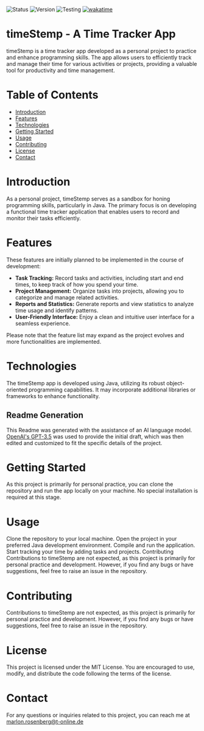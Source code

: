![Status](https://img.shields.io/badge/Status-very_early_development-yellow) ![Version](https://img.shields.io/badge/Version-0.0.1-orange) ![Testing](https://img.shields.io/badge/Testing-not%20implemented-red) [![wakatime](https://wakatime.com/badge/user/70759c86-a6a9-488b-807d-a469ef46e73a/project/2bf56e63-bc92-407c-adde-0dbc63507934.svg)](https://wakatime.com/badge/user/70759c86-a6a9-488b-807d-a469ef46e73a/project/2bf56e63-bc92-407c-adde-0dbc63507934)
# timeStemp - A Time Tracker App

timeStemp is a time tracker app developed as a personal project to practice and enhance programming skills. 
The app allows users to efficiently track and manage their time for various activities or projects, providing a valuable tool for productivity and time management.

# Table of Contents

- [Introduction](#introduction)
- [Features](#features)
- [Technologies](#technologies)
- [Getting Started](#getting-started)
- [Usage](#usage)
- [Contributing](#contributing)
- [License](#license)
- [Contact](#contact)


# Introduction
As a personal project, timeStemp serves as a sandbox for honing programming skills, particularly in Java. The primary focus is on developing a functional time tracker application that enables users to record and monitor their tasks efficiently.

# Features

These features are initially planned to be implemented in the course of development:

- **Task Tracking:** Record tasks and activities, including start and end times, to keep track of how you spend your time.
- **Project Management:** Organize tasks into projects, allowing you to categorize and manage related activities.
- **Reports and Statistics:** Generate reports and view statistics to analyze time usage and identify patterns.
- **User-Friendly Interface:** Enjoy a clean and intuitive user interface for a seamless experience.

Please note that the feature list may expand as the project evolves and more functionalities are implemented.

# Technologies
The timeStemp app is developed using Java, utilizing its robust object-oriented programming capabilities. It may incorporate additional libraries or frameworks to enhance functionality.

## Readme Generation

This Readme was generated with the assistance of an AI language model. [OpenAI's GPT-3.5](https://openai.com) was used to provide the initial draft, which was then edited and customized to fit the specific details of the project.

# Getting Started
As this project is primarily for personal practice, you can clone the repository and run the app locally on your machine. No special installation is required at this stage.

# Usage
Clone the repository to your local machine.
Open the project in your preferred Java development environment.
Compile and run the application.
Start tracking your time by adding tasks and projects.
Contributing
Contributions to timeStemp are not expected, as this project is primarily for personal practice and development. However, if you find any bugs or have suggestions, feel free to raise an issue in the repository.

# Contributing

Contributions to timeStemp are not expected, as this project is primarily for personal practice and development. However, if you find any bugs or have suggestions, feel free to raise an issue in the repository.

# License
This project is licensed under the MIT License. You are encouraged to use, modify, and distribute the code following the terms of the license.

# Contact

For any questions or inquiries related to this project, you can reach me at [marlon.rosenberg@t-online.de](marlon.rosenberg@t-online.de)
